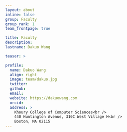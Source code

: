 ```yaml
---
layout: about
inline: false
group: Faculty
group_rank: 1
team_frontpage: true

title: Faculty
description:
lastname: Dakuo Wang

teaser: >

profile:
  name: Dakuo Wang
  align: right
  image: team/dakuo.jpg
  twitter:
  github:
  email:
  website: https://dakuowang.com
  orcid:
  address: >
    Khoury College of Computer Sciences<br />
    440 Huntington Avenue, 310C West Village H<br />
    Boston, MA 02115
---
```

